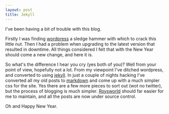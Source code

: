 ```yaml
--- 
layout: post
title: Jekyll
---
```

I've been having a bit of trouble with this blog.
 
Firstly I was finding [wordpress](http://wordpress.org) a sledge hammer with which to crack this little nut. Then I had a problem when upgrading to the latest version that resulted in downtime. All things considered I felt that with the New Year should come a new change, and here it is.

So what's the difference I hear you cry (yes both of you)? Well from your point of view, hopefully not a lot. From my viewpoint I've ditched wordpress, and converted to using [jekyll](https://github.com/mojombo/jekyll). In just a couple of nights hacking I've converted all my old posts to [markdown](http://daringfireball.net/projects/markdown) and come up with a much simpler css for the site. Yes there are a few more pieces to sort out (wot no twitter), but the process of blogging is much simpler. [Roysworld](http://roysworld.co.uk) should far easier for me to maintain, and all the posts are now under source control.

Oh and Happy New Year.
